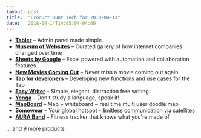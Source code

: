 ```yaml
---
layout: post
title:  "Product Hunt Tech for 2018-04-13"
date:   2018-04-14T14:05:04-04:00
---
```


* **[Tabler](https://www.producthunt.com/posts/tabler-3?utm_campaign=producthunt-api&utm_medium=api&utm_source=Application%3A+Daily+Digest+RSS+%28ID%3A+3202%29)** – Admin panel made simple
* **[Museum of Websites](https://www.producthunt.com/posts/museum-of-websites?utm_campaign=producthunt-api&utm_medium=api&utm_source=Application%3A+Daily+Digest+RSS+%28ID%3A+3202%29)** – Curated gallery of how internet companies changed over time
* **[Sheets by Google](https://www.producthunt.com/posts/sheets-by-google?utm_campaign=producthunt-api&utm_medium=api&utm_source=Application%3A+Daily+Digest+RSS+%28ID%3A+3202%29)** – Excel powered with automation and collaboration features.
* **[New Movies Coming Out](https://www.producthunt.com/posts/new-movies-coming-out?utm_campaign=producthunt-api&utm_medium=api&utm_source=Application%3A+Daily+Digest+RSS+%28ID%3A+3202%29)** – Never miss a movie coming out again
* **[Tap for developers](https://www.producthunt.com/posts/tap-for-developers?utm_campaign=producthunt-api&utm_medium=api&utm_source=Application%3A+Daily+Digest+RSS+%28ID%3A+3202%29)** – Developing new functions and use cases for the Tap
* **[Easy Writer](https://www.producthunt.com/posts/easy-writer?utm_campaign=producthunt-api&utm_medium=api&utm_source=Application%3A+Daily+Digest+RSS+%28ID%3A+3202%29)** – Simple, elegant, distraction free writing.
* **[Yenga](https://www.producthunt.com/posts/yenga?utm_campaign=producthunt-api&utm_medium=api&utm_source=Application%3A+Daily+Digest+RSS+%28ID%3A+3202%29)** – Don't study a language, speak it!
* **[MapBoard](https://www.producthunt.com/posts/mapboard?utm_campaign=producthunt-api&utm_medium=api&utm_source=Application%3A+Daily+Digest+RSS+%28ID%3A+3202%29)** – Map + whiteboard ~ real time multi user doodle map
* **[Somewear](https://www.producthunt.com/posts/somewear?utm_campaign=producthunt-api&utm_medium=api&utm_source=Application%3A+Daily+Digest+RSS+%28ID%3A+3202%29)** – Your global hotspot - limitless communication via satellites
* **[AURA Band](https://www.producthunt.com/posts/aura-band-2?utm_campaign=producthunt-api&utm_medium=api&utm_source=Application%3A+Daily+Digest+RSS+%28ID%3A+3202%29)** – Fitness tracker that knows what you're made of

… and [9 more](https://www.producthunt.com/tech) products